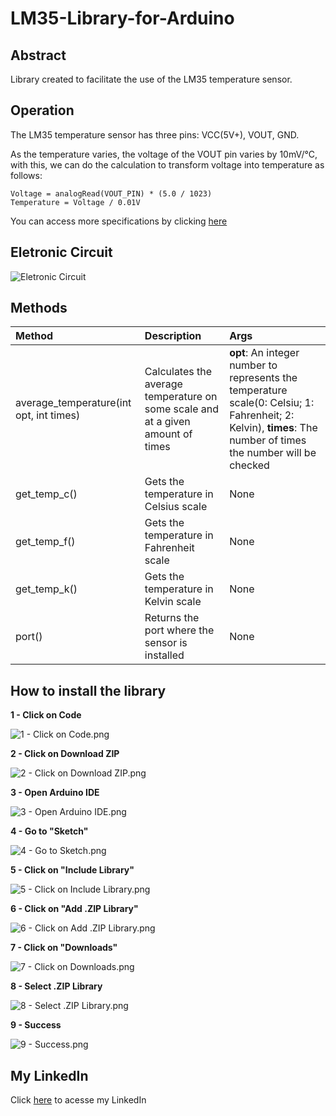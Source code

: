# LM35-Library-for-Arduino

## Abstract
Library created to facilitate the use of the LM35 temperature sensor.

## Operation
The LM35 temperature sensor has three pins: VCC(5V+), VOUT, GND.

As the temperature varies, the voltage of the VOUT pin varies by 10mV/°C, with this, we can do the calculation to transform voltage into temperature as follows:

```
Voltage = analogRead(VOUT_PIN) * (5.0 / 1023)
Temperature = Voltage / 0.01V
```

You can access more specifications by clicking [here](https://github.com/AlbertoBruno1265/LM35-Library-for-Arduino/tree/main/docs/Datasheet/lm35.pdf)

## Eletronic Circuit
![Eletronic Circuit](https://github.com/AlbertoBruno1265/LM35-Library-for-Arduino/blob/main/docs/Eletronic%20Circuit/Eletronic_Circuit.png)


## Methods
| **Method**           | **Description**                                                                     | **Args**                                                                                                                                     |
| :--------------- | :------------------------------------------------------------------------- | :---------------------------------------------------------------------------------------------------------------------------------------------- |
| average_temperature(int opt, int times) | Calculates the average temperature on some scale and at a given amount of times | **opt**: An integer number to represents the temperature scale(0: Celsiu; 1: Fahrenheit; 2: Kelvin), **times**: The number of times the number will be checked
| get_temp_c() | Gets the temperature in Celsius scale | None
| get_temp_f() | Gets the temperature in Fahrenheit scale | None
| get_temp_k() | Gets the temperature in Kelvin scale | None
| port() | Returns the port where the sensor is installed | None

## How to install the library
**1 - Click on Code**

![1 - Click on Code.png](https://github.com/AlbertoBruno1265/LM35-Library-for-Arduino/blob/main/docs/How%20to%20Install/1%20-%20Click%20on%20Code.png)

**2 - Click on Download ZIP**

![2 - Click on Download ZIP.png](https://github.com/AlbertoBruno1265/LM35-Library-for-Arduino/blob/main/docs/How%20to%20Install/2%20-%20Click%20on%20Download%20ZIP.png)

**3 - Open Arduino IDE**

![3 - Open Arduino IDE.png](https://github.com/AlbertoBruno1265/LM35-Library-for-Arduino/blob/main/docs/How%20to%20Install/3%20-%20Open%20Arduino%20IDE.png)

**4 - Go to "Sketch"**

![4 - Go to Sketch.png](https://github.com/AlbertoBruno1265/LM35-Library-for-Arduino/blob/main/docs/How%20to%20Install/4%20-%20Go%20to%20Sketch.png)

**5 - Click on "Include Library"**

![5 - Click on Include Library.png](https://github.com/AlbertoBruno1265/LM35-Library-for-Arduino/blob/main/docs/How%20to%20Install/5%20-%20Click%20on%20Include%20Library.png)

**6 - Click on "Add .ZIP Library"**

![6 - Click on Add .ZIP Library.png](https://github.com/AlbertoBruno1265/LM35-Library-for-Arduino/blob/main/docs/How%20to%20Install/6%20-%20Click%20on%20Add%20.ZIP%20Library.png)

**7 - Click on "Downloads"**

![7 - Click on Downloads.png](https://github.com/AlbertoBruno1265/LM35-Library-for-Arduino/blob/main/docs/How%20to%20Install/7%20-%20Click%20on%20Downloads.png)

**8 - Select .ZIP Library**

![8 - Select .ZIP Library.png](https://github.com/AlbertoBruno1265/LM35-Library-for-Arduino/blob/main/docs/How%20to%20Install/8%20-%20Select%20.ZIP%20Library.png)

**9 - Success**

![9 - Success.png](https://github.com/AlbertoBruno1265/LM35-Library-for-Arduino/blob/main/docs/How%20to%20Install/9%20-%20Success.png)

## My LinkedIn
Click [here](https://www.linkedin.com/in/alberto-bruno-silvestre-de-oliveira-b7a010259/) to acesse my LinkedIn
